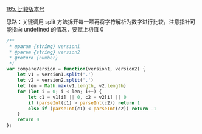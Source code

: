[165. 比较版本号](https://leetcode.cn/problems/compare-version-numbers/)

思路：关键调用 split 方法拆开每一项再将字符解析为数字进行比较，注意指针可能指向 undefined 的情况，要赋上初值 0

```js
/**
 * @param {string} version1
 * @param {string} version2
 * @return {number}
 */
var compareVersion = function(version1, version2) {
    let v1 = version1.split('.')
    let v2 = version2.split('.')
    let len = Math.max(v1.length, v2.length)
    for (let i = 0; i < len; i++) {
        let c1 = v1[i] || 0, c2 = v2[i] || 0
        if (parseInt(c1) > parseInt(c2)) return 1
        else if (parseInt(c1) < parseInt(c2)) return -1
    }
    return 0
};
```

